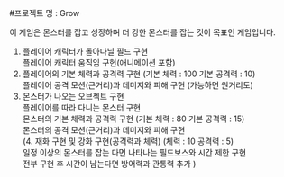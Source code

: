
 #프로젝트 명 : Grow  
  
 이 게임은 몬스터를 잡고 성장하며 더 강한 몬스터를 잡는 것이 목표인 게임입니다.  
 1. 플레이어 캐릭터가 돌아다닐 필드 구현  
    플레이어 캐릭터 움직임 구현(애니메이션 포함)  
 2. 플레이어의 기본 체력과 공격력 구현  (기본 체력 : 100 기본 공격력 : 10)  
    플레이어 공격 모션(근거리)과 데미지와 피해 구현  (가능하면 원거리도)  
 3. 몬스터가 나오는 오브젝트 구현  
    플레이어를 따라 다니는 몬스터 구현  
    몬스터의 기본 체력과 공격력 구현  (기본 체력 : 80 기본 공격력 : 15)  
    몬스터의 공격 모션(근거리)과 데미지와 피해 구현  
 (4. 재화 구현 및 강화 구현(공격력과 체력)  (체력 : 10 공격력 : 5)  
    일정 이상의 몬스터를 잡는 다면 나타나는 필드보스와 시간 제한 구현  
    전부 구현 후 시간이 남는다면 방어력과 관통력 추가 ) 
